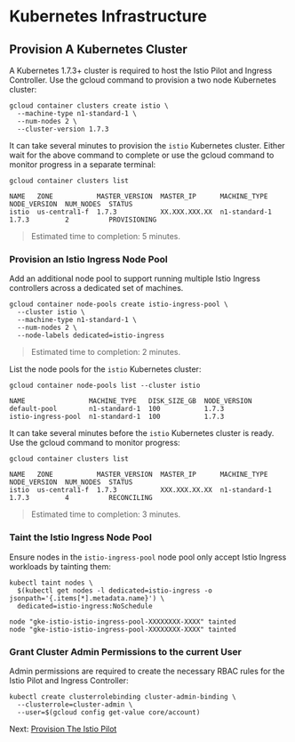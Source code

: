 # Kubernetes Infrastructure

## Provision A Kubernetes Cluster

A Kubernetes 1.7.3+ cluster is required to host the Istio Pilot and Ingress Controller. Use the gcloud command to provision a two node Kubernetes cluster:

```
gcloud container clusters create istio \
  --machine-type n1-standard-1 \
  --num-nodes 2 \
  --cluster-version 1.7.3
```

It can take several minutes to provision the `istio` Kubernetes cluster. Either wait for the above command to complete or use the gcloud command to monitor progress in a separate terminal:

```
gcloud container clusters list
```

```
NAME   ZONE           MASTER_VERSION  MASTER_IP      MACHINE_TYPE   NODE_VERSION  NUM_NODES  STATUS
istio  us-central1-f  1.7.3           XX.XXX.XXX.XX  n1-standard-1  1.7.3         2          PROVISIONING
```

> Estimated time to completion: 5 minutes.

### Provision an Istio Ingress Node Pool

Add an additional node pool to support running multiple Istio Ingress controllers across a dedicated set of machines.

```
gcloud container node-pools create istio-ingress-pool \
  --cluster istio \
  --machine-type n1-standard-1 \
  --num-nodes 2 \
  --node-labels dedicated=istio-ingress
```

> Estimated time to completion: 2 minutes.

List the node pools for the `istio` Kubernetes cluster:

```
gcloud container node-pools list --cluster istio
```

```
NAME                MACHINE_TYPE   DISK_SIZE_GB  NODE_VERSION
default-pool        n1-standard-1  100           1.7.3
istio-ingress-pool  n1-standard-1  100           1.7.3
```

It can take several minutes before the `istio` Kubernetes cluster is ready. Use the gcloud command to monitor progress:

```
gcloud container clusters list
```

```
NAME   ZONE           MASTER_VERSION  MASTER_IP      MACHINE_TYPE   NODE_VERSION  NUM_NODES  STATUS
istio  us-central1-f  1.7.3           XXX.XXX.XX.XX  n1-standard-1  1.7.3         4          RECONCILING
```

> Estimated time to completion: 3 minutes.

### Taint the Istio Ingress Node Pool

Ensure nodes in the `istio-ingress-pool` node pool only accept Istio Ingress workloads by tainting them:

```
kubectl taint nodes \
  $(kubectl get nodes -l dedicated=istio-ingress -o jsonpath='{.items[*].metadata.name}') \
  dedicated=istio-ingress:NoSchedule
```

```
node "gke-istio-istio-ingress-pool-XXXXXXXX-XXXX" tainted
node "gke-istio-istio-ingress-pool-XXXXXXXX-XXXX" tainted
```

### Grant Cluster Admin Permissions to the current User

Admin permissions are required to create the necessary RBAC rules for the Istio Pilot and Ingress Controller:

```
kubectl create clusterrolebinding cluster-admin-binding \
  --clusterrole=cluster-admin \
  --user=$(gcloud config get-value core/account)
```

Next: [Provision The Istio Pilot](04-istio-pilot.md)

